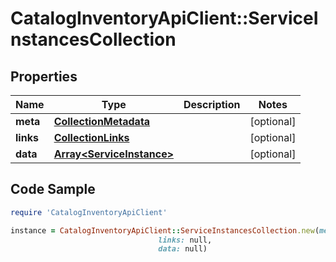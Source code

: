 # CatalogInventoryApiClient::ServiceInstancesCollection

## Properties

Name | Type | Description | Notes
------------ | ------------- | ------------- | -------------
**meta** | [**CollectionMetadata**](CollectionMetadata.md) |  | [optional] 
**links** | [**CollectionLinks**](CollectionLinks.md) |  | [optional] 
**data** | [**Array&lt;ServiceInstance&gt;**](ServiceInstance.md) |  | [optional] 

## Code Sample

```ruby
require 'CatalogInventoryApiClient'

instance = CatalogInventoryApiClient::ServiceInstancesCollection.new(meta: null,
                                 links: null,
                                 data: null)
```


